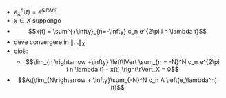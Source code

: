 - $e_\lambda^n(t) = e^{i2\pi\lambda n t}$
- $x \in X$ suppongo
- $$x(t) = \sum^{+\infty}_{n=-\infty} c_n e^{2\pi i n \lambda t}$$
- deve convergere in $\|\ldots\|_X$
- cioè:
	- $$\lim_{n \rightarrow +\infty} \left\lVert \sum_{n = -N}^N c_n e^{2\pi i n \lambda t} - x(t) \right\rVert_X = 0$$
- $$A\(\lim_{N\rightarrow + \infty}\sum_{-N}^N c_n A \left(e_\lambda^n)(t)$$